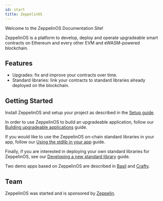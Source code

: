 ```yaml
---
id: start
title: ZeppelinOS
---
```


Welcome to the ZeppelinOS Documentation Site!


ZeppelinOS is a platform to develop, deploy and operate upgradeable smart contracts on Ethereum and every other EVM and eWASM-powered blockchain.

## Features

* Upgrades: fix and improve your contracts over time.
* Standard libraries: link your contracts to standard libraries already deployed on the blockchain.

## Getting Started

Install ZeppelinOS and setup your project as described in the [Setup guide](setup.md).

In order to use ZeppelinOS to build an upgradeable application, follow our
[Building upgradeable applications](building.md) guide.

If you would like to use the ZeppelinOS on-chain standard libraries in your app,
 follow our [Using the stdlib in your app](using.md) guide. 

Finally, if you are interested in deploying your own standard libraries for ZeppelinOS,
see our [Developing a new standard library](developing.md) guide. 

Two demo apps based on ZeppelinOS are described in [Basil](basil.md) and [Crafty](crafty.md).


## Team

ZeppelinOS was started and is sponsored by [Zeppelin](https://zeppelin.solutions/).
